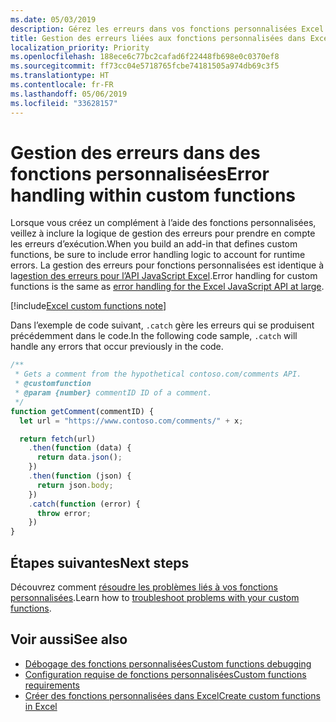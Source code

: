 ```yaml
---
ms.date: 05/03/2019
description: Gérez les erreurs dans vos fonctions personnalisées Excel.
title: Gestion des erreurs liées aux fonctions personnalisées dans Excel
localization_priority: Priority
ms.openlocfilehash: 188ece6c77bc2cafad6f22448fb698e0c0370ef8
ms.sourcegitcommit: ff73cc04e5718765fcbe74181505a974db69c3f5
ms.translationtype: HT
ms.contentlocale: fr-FR
ms.lasthandoff: 05/06/2019
ms.locfileid: "33628157"
---
```

# <a name="error-handling-within-custom-functions"></a><span data-ttu-id="3c67d-103">Gestion des erreurs dans des fonctions personnalisées</span><span class="sxs-lookup"><span data-stu-id="3c67d-103">Error handling within custom functions</span></span>

<span data-ttu-id="3c67d-104">Lorsque vous créez un complément à l’aide des fonctions personnalisées, veillez à inclure la logique de gestion des erreurs pour prendre en compte les erreurs d’exécution.</span><span class="sxs-lookup"><span data-stu-id="3c67d-104">When you build an add-in that defines custom functions, be sure to include error handling logic to account for runtime errors.</span></span> <span data-ttu-id="3c67d-105">La gestion des erreurs pour fonctions personnalisées est identique à la[gestion des erreurs pour l’API JavaScript Excel](excel-add-ins-error-handling.md).</span><span class="sxs-lookup"><span data-stu-id="3c67d-105">Error handling for custom functions is the same as [error handling for the Excel JavaScript API at large](excel-add-ins-error-handling.md).</span></span>

[!include[Excel custom functions note](../includes/excel-custom-functions-note.md)]

<span data-ttu-id="3c67d-106">Dans l’exemple de code suivant, `.catch` gère les erreurs qui se produisent précédemment dans le code.</span><span class="sxs-lookup"><span data-stu-id="3c67d-106">In the following code sample, `.catch` will handle any errors that occur previously in the code.</span></span>

```js
/**
 * Gets a comment from the hypothetical contoso.com/comments API.
 * @customfunction
 * @param {number} commentID ID of a comment.
 */
function getComment(commentID) {
  let url = "https://www.contoso.com/comments/" + x;

  return fetch(url)
    .then(function (data) {
      return data.json();
    })
    .then(function (json) {
      return json.body;
    })
    .catch(function (error) {
      throw error;
    })
}
```

## <a name="next-steps"></a><span data-ttu-id="3c67d-107">Étapes suivantes</span><span class="sxs-lookup"><span data-stu-id="3c67d-107">Next steps</span></span>
<span data-ttu-id="3c67d-108">Découvrez comment [résoudre les problèmes liés à vos fonctions personnalisées](custom-functions-troubleshooting.md).</span><span class="sxs-lookup"><span data-stu-id="3c67d-108">Learn how to [troubleshoot problems with your custom functions](custom-functions-troubleshooting.md).</span></span>

## <a name="see-also"></a><span data-ttu-id="3c67d-109">Voir aussi</span><span class="sxs-lookup"><span data-stu-id="3c67d-109">See also</span></span>

* [<span data-ttu-id="3c67d-110">Débogage des fonctions personnalisées</span><span class="sxs-lookup"><span data-stu-id="3c67d-110">Custom functions debugging</span></span>](custom-functions-debugging.md)
* [<span data-ttu-id="3c67d-111">Configuration requise de fonctions personnalisées</span><span class="sxs-lookup"><span data-stu-id="3c67d-111">Custom functions requirements</span></span>](custom-functions-requirements.md)
* [<span data-ttu-id="3c67d-112">Créer des fonctions personnalisées dans Excel</span><span class="sxs-lookup"><span data-stu-id="3c67d-112">Create custom functions in Excel</span></span>](custom-functions-overview.md)
